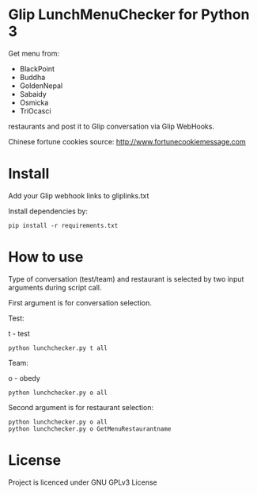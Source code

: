 # Glip LunchMenuChecker for Python 3

Get menu from:
- BlackPoint
- Buddha
- GoldenNepal
- Sabaidy
- Osmicka
- TriOcasci

restaurants and post it to Glip conversation via Glip WebHooks.

Chinese fortune cookies source: http://www.fortunecookiemessage.com

# Install

Add your Glip webhook links to gliplinks.txt

Install dependencies by:
```
pip install -r requirements.txt
```

# How to use

Type of conversation (test/team) and restaurant is selected by two input arguments during script call.

First argument is for conversation selection.

Test:

t - test
```
python lunchchecker.py t all
```

Team:

o - obedy
```
python lunchchecker.py o all
```
Second argument is for restaurant selection:

```
python lunchchecker.py o all
python lunchchecker.py o GetMenuRestaurantname
```

# License
Project is licenced under GNU GPLv3 License
